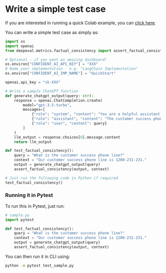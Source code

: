 # Write a simple test case

If you are interested in running a quick Colab example, you can [click here](https://colab.research.google.com/drive/1Lfq5geYsvfVoquDqv84UkWS57SdAHm30?usp=sharing).

You can write a simple test case as simply as:

```python
import os
import openai
from deepeval.metrics.factual_consistency import assert_factual_consistency

# Optional - if you want an amazing dashboard!
os.environ["CONFIDENT_AI_API_KEY"] = "XXX"
# Name your implementation - e.g. "LangChain Implementation"
os.environ["CONFIDENT_AI_IMP_NAME"] = "QuickStart"

openai.api_key = "sk-XXX"

# Write a sample ChatGPT function
def generate_chatgpt_output(query: str):
    response = openai.ChatCompletion.create(
        model="gpt-3.5-turbo",
        messages=[
            {"role": "system", "content": "You are a helpful assistant."},
            {"role": "assistant", "content": "The customer success phone line is 1200-231-231 and the customer success state is in Austin."},
            {"role": "user", "content": query}
        ]
    )
    llm_output = response.choices[0].message.content
    return llm_output

def test_factual_consistency():
    query = "What is the customer success phone line?"
    context = "Our customer success phone line is 1200-231-231."
    output = generate_chatgpt_output(query)
    assert_factual_consistency(output, context)

# Just run the following code in Python if required
test_factual_consistency()
```

### Running it in Pytest

To run this in Pytest, just run:

```python
# sample.py
import pytest

def test_factual_consistency():
    query = "What is the customer success phone line?"
    context = "Our customer success phone line is 1200-231-231."
    output = generate_chatgpt_output(query)
    assert_factual_consistency(output, context)
```

You can then run it in CLI using:

```bash
python -m pytest test_sample.py
```
